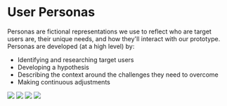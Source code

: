 # User Personas
Personas are fictional representations we use to reflect who are target users are, their unique needs, and how they'll interact with our prototype. Personas are developed (at a high level) by: 
- Identifying and researching target users
- Developing a hypothesis
- Describing the context around the challenges they need to overcome
- Making continuous adjustments


![
](https://lh3.googleusercontent.com/gVaw2RCla05UHxnP0PBTkXj-2U4UntSsmnxWycfbYT7C7uIZg9483pnxsL9cqPMMgP0wC9RI5nPq "User Persona - Joe")
![
](https://lh3.googleusercontent.com/lcLHySEGO9Llnx1hblgyQsBjf8yrYMUwCucB9risI74da8CMb-AVHULjPKKa8xvnja4D6GmnSRVt "User Persona - Jill")
![
](https://lh3.googleusercontent.com/zz27KZm2s82Wh6JB3ettv1HkDnmarGAwLKGNmPtRa2uVgyYQSfUIvokLvrN_-ZG0Y5FttnF91h7U "User Persona - Dan")
![
](https://lh3.googleusercontent.com/enbZR4resxcsHB9y6yB62e5VNCobmhxDw1C0K4KGmU-6EuD4hsvqr9-E2Tqf7UujWnppdEy76QRQ "User Persona - Linda")
